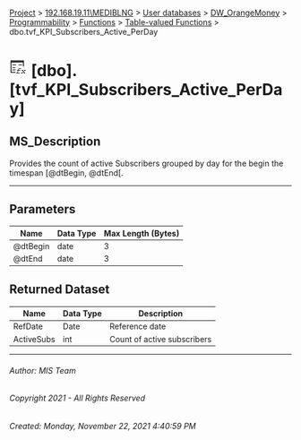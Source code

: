 #### 

[Project](../../../../../../index.md) > [192.168.19.11\\MEDIBLNG](../../../../../index.md) > [User databases](../../../../index.md) > [DW_OrangeMoney](../../../index.md) > [Programmability](../../index.md) > [Functions](../index.md) > [Table-valued Functions](Table-valued_Functions.md) > dbo.tvf_KPI_Subscribers_Active_PerDay

# ![Table-valued Functions](../../../../../../Images/Function_Table32.png) [dbo].[tvf_KPI_Subscribers_Active_PerDay]

## <a name="#description"></a>MS_Description

Provides the count of active Subscribers grouped by day for the begin the timespan [@dtBegin, @dtEnd[.


---

## <a name="#parameters"></a>Parameters

| Name | Data Type | Max Length (Bytes) |
|---|---|---|
| @dtBegin | date | 3 |
| @dtEnd | date | 3 |



## <a name="#ReturnedDataset"></a>Returned Dataset
| Name | Data Type | Description |
|---|---|---|
| RefDate | Date | Reference date |
| ActiveSubs | int | Count of active subscribers |

---

###### Author:  MIS Team

###### Copyright 2021 - All Rights Reserved

###### Created: Monday, November 22, 2021 4:40:59 PM

